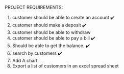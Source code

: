PROJECT REQUIREMENTS:

1. customer should be able to create an account ✔️
2. customer should make a deposit ✔️
3. customer should be able to withdraw 
4. customer should be able to pay a bill ✔️
5. Should be able to get the balance. ✔️
6. search by customers ✔️
7. Add A chart
8. Export a list of customers in an excel spread sheet
